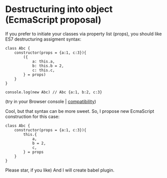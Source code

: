 # Destructuring into object (EcmaScript proposal)

If you prefer to initiate your classes via property list (props), you should like ES7 destructuring assigment syntax:

	class Abc {
		constructor(props = {a:1, c:3}){
			({
				a: this.a,
				b: this.b = 2,
				c: this.c,
			} = props)
		}
	}
	
	console.log(new Abc) // Abc {a:1, b:2, c:3} 
(try in your Browser console | [compatibility])

Cool, but that syntax can be more sweet. So, I propose new EcmaScript construction for this case:

	
	class Abc {
		constructor(props = {a:1, c:3}){
			this.{
				a,
				b = 2,
				c,
			} = props
		}
	}
	

Please star, if you like) And I will create babel plugin.  

[compatibility]: https://developer.mozilla.org/en-US/docs/Web/JavaScript/Reference/Operators/Destructuring_assignment#Browser_compatibility

